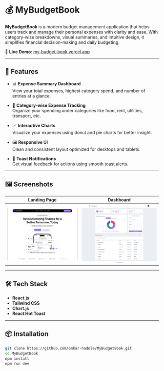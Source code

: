 # 💰 MyBudgetBook

**MyBudgetBook** is a modern budget management application that helps users track and manage their personal expenses with clarity and ease. With category-wise breakdowns, visual summaries, and intuitive design, it simplifies financial decision-making and daily budgeting.

🔗 **Live Demo**: [my-budget-book.vercel.app](https://my-budget-book.vercel.app/)

---

## 🚀 Features

- 📊 **Expense Summary Dashboard**  
  View your total expenses, highest category spend, and number of entries at a glance.

- 🧮 **Category-wise Expense Tracking**  
  Organize your spending under categories like food, rent, utilities, transport, etc.

- 📈 **Interactive Charts**  
  Visualize your expenses using donut and pie charts for better insight.

- 🖼️ **Responsive UI**  
  Clean and consistent layout optimized for desktops and tablets.

- 🔔 **Toast Notifications**  
  Get visual feedback for actions using smooth toast alerts.

---

## 🖼️ Screenshots

| Landing Page | Dashboard |
|--------------|-----------|
| ![Landing](./screenshots/landing.png) | ![Dashboard](./screenshots/dashboard.png) |

---

## 🛠️ Tech Stack

- **React.js**
- **Tailwind CSS**
- **Chart.js**
- **React Hot Toast**

---

## 📦 Installation

```bash
git clone https://github.com/omkar-hadole/MyBudgetBook.git
cd MyBudgetBook
npm install
npm run dev
